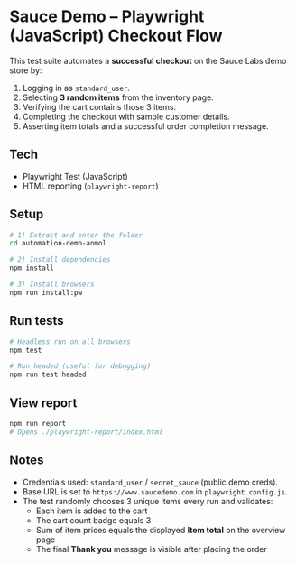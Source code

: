 
# Sauce Demo – Playwright (JavaScript) Checkout Flow

This test suite automates a **successful checkout** on the Sauce Labs demo store by:
1. Logging in as `standard_user`.
2. Selecting **3 random items** from the inventory page.
3. Verifying the cart contains those 3 items.
4. Completing the checkout with sample customer details.
5. Asserting item totals and a successful order completion message.

## Tech
- Playwright Test (JavaScript)
- HTML reporting (`playwright-report`)

## Setup

```bash
# 1) Extract and enter the folder
cd automation-demo-anmol

# 2) Install dependencies
npm install

# 3) Install browsers
npm run install:pw
```

## Run tests

```bash
# Headless run on all browsers
npm test

# Run headed (useful for debugging)
npm run test:headed
```

## View report
```bash
npm run report
# Opens ./playwright-report/index.html
```

## Notes
- Credentials used: `standard_user` / `secret_sauce` (public demo creds).
- Base URL is set to `https://www.saucedemo.com` in `playwright.config.js`.
- The test randomly chooses 3 unique items every run and validates:
  - Each item is added to the cart
  - The cart count badge equals 3
  - Sum of item prices equals the displayed **Item total** on the overview page
  - The final **Thank you** message is visible after placing the order

